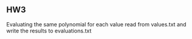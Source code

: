 ## HW3
Evaluating the same polynomial for each value read from values.txt and write the results to evaluations.txt
